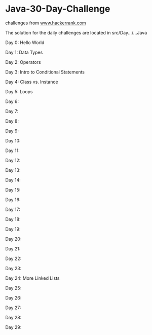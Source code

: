 # Java-30-Day-Challenge
challenges from www.hackerrank.com

The solution for the daily challenges are located in src/Day.../...Java

Day 0: Hello World

Day 1: Data Types

Day 2: Operators

Day 3: Intro to Conditional Statements

Day 4: Class vs. Instance

Day 5: Loops

Day 6:

Day 7:

Day 8:

Day 9:

Day 10:

Day 11:

Day 12:

Day 13:

Day 14:

Day 15:

Day 16:

Day 17:

Day 18:

Day 19:

Day 20:

Day 21:

Day 22:

Day 23:

Day 24: More Linked Lists

Day 25:

Day 26:

Day 27:

Day 28:

Day 29: